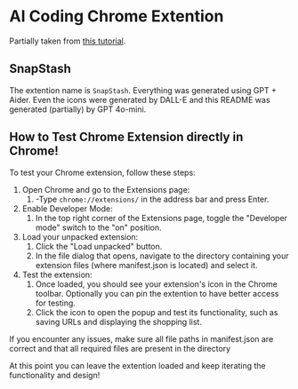 # AI Coding Chrome Extention

Partially taken from [this tutorial](https://www.youtube.com/watch?v=dJhlMn2otxA).



## SnapStash

The extention name is `SnapStash`. Everything was generated using GPT + Aider. Even the icons were generated by DALL-E and this README was generated (partially) by GPT 4o-mini.

## How to Test Chrome Extension directly in Chrome!

To test your Chrome extension, follow these steps:

1. Open Chrome and go to the Extensions page:
   1. -Type `chrome://extensions/` in the address bar and press Enter.
2. Enable Developer Mode:
   1. In the top right corner of the Extensions page, toggle the "Developer mode" switch to the "on" position.
3. Load your unpacked extension:
   1. Click the "Load unpacked" button.
   2. In the file dialog that opens, navigate to the directory containing your extension files (where manifest.json is
    located) and select it.
4. Test the extension:
   1. Once loaded, you should see your extension's icon in the Chrome toolbar. Optionally you can pin the extention to have better access for testing.
   2. Click the icon to open the popup and test its functionality, such as saving URLs and displaying the shopping list.

If you encounter any issues, make sure all file paths in manifest.json are correct and that all required files are present
in the directory

At this point you can leave the extention loaded and keep iterating the functionality and design!